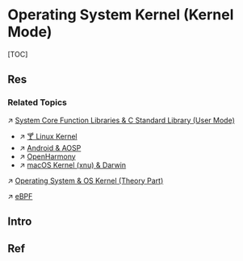 # Operating System Kernel (Kernel Mode)

[TOC]



## Res
### Related Topics
↗ [System Core Function Libraries & C Standard Library (User Mode)](../📌%20System%20Core%20Function%20Libraries%20&%20C%20Standard%20Library%20(User%20Mode)/System%20Core%20Function%20Libraries%20&%20C%20Standard%20Library%20(User%20Mode).md)
- ↗ [🍸 Linux Kernel](../../../Linux%20(Derived%20From%20UNIX%20Family)/🔩%20Linux%20Kernel/🍸%20Linux%20Kernel.md)
- ↗ [Android & AOSP](../../../Android%20&%20AOSP/Android%20&%20AOSP.md)
- ↗ [OpenHarmony](../../../Huawei%20Operating%20Systems/OpenHarmony/OpenHarmony.md)
- ↗ [macOS Kernel (xnu) & Darwin](../../../Apple%20Operating%20Systems/macOS%20(Derived%20From%20UNIX%20Family)/📌%20macOS%20Kernel%20(xnu)%20&%20Darwin/macOS%20Kernel%20(xnu)%20&%20Darwin.md)

↗ [Operating System & OS Kernel (Theory Part)](../../../../../../🧬%20Computer%20System/Operating%20System%20&%20OS%20Kernel%20(Theory%20Part)/Operating%20System%20&%20OS%20Kernel%20(Theory%20Part).md)

↗ [eBPF](../../eBPF/eBPF.md)



## Intro


## Ref
[👍 系统调用和库函数有什么区别？ - 果冻虾仁的回答 - 知乎]: https://www.zhihu.com/question/19930018/answer/1329177990

